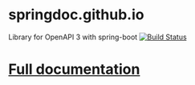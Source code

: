 # springdoc.github.io
Library for OpenAPI 3 with spring-boot
[![Build Status](https://api.travis-ci.org/springdoc/springdoc.github.io.svg?branch=master)](https://travis-ci.org/springdoc/springdoc.github.io)

# [Full documentation](https://springdoc.org)
